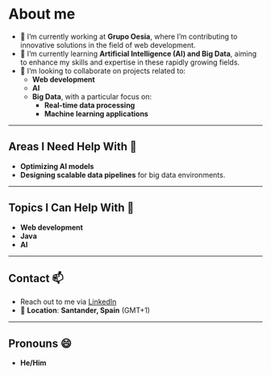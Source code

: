 # About me

- 🔭 I’m currently working at **Grupo Oesia**, where I’m contributing to innovative solutions in the field of web development.  
- 🌱 I’m currently learning **Artificial Intelligence (AI) and Big Data**, aiming to enhance my skills and expertise in these rapidly growing fields.  
- 👯 I’m looking to collaborate on projects related to:
  - **Web development**
  - **AI**
  - **Big Data**, with a particular focus on:
    - **Real-time data processing**
    - **Machine learning applications**
---

## Areas I Need Help With 🤔
- **Optimizing AI models**
- **Designing scalable data pipelines** for big data environments.  

---

## Topics I Can Help With 💬
- **Web development**
- **Java**
- **AI**

---

## Contact 📫
- Reach out to me via [LinkedIn](https://www.linkedin.com/in/jesus-angel-garcia/)  
- 📍 **Location**: **Santander, Spain** (GMT+1)

---

## Pronouns 😄
- **He/Him**
